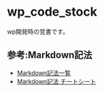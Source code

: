 # wp_code_stock
wp開発時の覚書です。

## 参考:Markdown記法
* [Markdown記法一覧](https://qiita.com/oreo/items/82183bfbaac69971917f)
* [Markdown記法 チートシート](https://qiita.com/Qiita/items/c686397e4a0f4f11683d)
